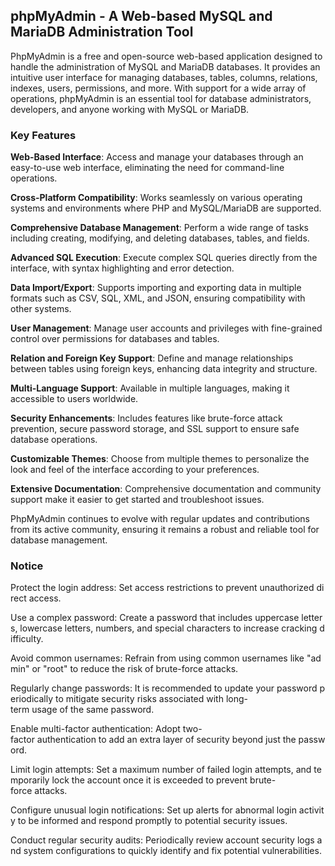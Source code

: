 ## phpMyAdmin - A Web-based MySQL and MariaDB Administration Tool

PhpMyAdmin is a free and open-source web-based application designed to handle the administration of MySQL and MariaDB databases. It provides an intuitive user interface for managing databases, tables, columns, relations, indexes, users, permissions, and more. With support for a wide array of operations, phpMyAdmin is an essential tool for database administrators, developers, and anyone working with MySQL or MariaDB.

### Key Features

**Web-Based Interface**: Access and manage your databases through an easy-to-use web interface, eliminating the need for command-line operations.
  
**Cross-Platform Compatibility**: Works seamlessly on various operating systems and environments where PHP and MySQL/MariaDB are supported.

**Comprehensive Database Management**: Perform a wide range of tasks including creating, modifying, and deleting databases, tables, and fields.

**Advanced SQL Execution**: Execute complex SQL queries directly from the interface, with syntax highlighting and error detection.

**Data Import/Export**: Supports importing and exporting data in multiple formats such as CSV, SQL, XML, and JSON, ensuring compatibility with other systems.

**User Management**: Manage user accounts and privileges with fine-grained control over permissions for databases and tables.

**Relation and Foreign Key Support**: Define and manage relationships between tables using foreign keys, enhancing data integrity and structure.

**Multi-Language Support**: Available in multiple languages, making it accessible to users worldwide.

**Security Enhancements**: Includes features like brute-force attack prevention, secure password storage, and SSL support to ensure safe database operations.

**Customizable Themes**: Choose from multiple themes to personalize the look and feel of the interface according to your preferences.

**Extensive Documentation**: Comprehensive documentation and community support make it easier to get started and troubleshoot issues.

PhpMyAdmin continues to evolve with regular updates and contributions from its active community, ensuring it remains a robust and reliable tool for database management.

### Notice

Protect the login address: Set access restrictions to prevent unauthorized direct access.
    
Use a complex password: Create a password that includes uppercase letters, lowercase letters, numbers, and special characters to increase cracking difficulty.
    
Avoid common usernames: Refrain from using common usernames like "admin" or "root" to reduce the risk of brute-force attacks.
    
Regularly change passwords: It is recommended to update your password periodically to mitigate security risks associated with long-term usage of the same password.
    
Enable multi-factor authentication: Adopt two-factor authentication to add an extra layer of security beyond just the password.
    
Limit login attempts: Set a maximum number of failed login attempts, and temporarily lock the account once it is exceeded to prevent brute-force attacks.
    
Configure unusual login notifications: Set up alerts for abnormal login activity to be informed and respond promptly to potential security issues.
    
Conduct regular security audits: Periodically review account security logs and system configurations to quickly identify and fix potential vulnerabilities.
        